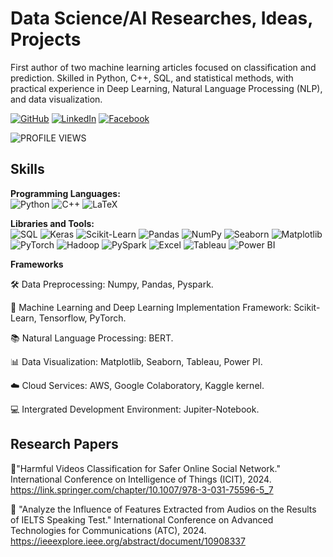 # Data Science/AI Researches, Ideas, Projects

First author of two machine learning articles focused on classification and prediction. Skilled in Python, C++, SQL, and statistical methods, with practical experience in Deep Learning, Natural Language Processing (NLP), and data visualization.
 
[![GitHub](https://img.shields.io/badge/GitHub-181717?style=for-the-badge&logo=github&logoColor=white)](https://github.com/HaMy-DS)
[![LinkedIn](https://img.shields.io/badge/LinkedIn-0077B5?style=for-the-badge&logo=linkedin&logoColor=white)](https://www.linkedin.com/in/myah0803/)
[![Facebook](https://img.shields.io/badge/Facebook-1877F2?style=for-the-badge&logo=facebook&logoColor=white)](https://www.facebook.com/profile.php?id=100008296158757)

![PROFILE VIEWS](https://komarev.com/ghpvc/?username=HaMy-DS&color=blue)


## Skills

**Programming Languages:**  
![Python](https://img.shields.io/badge/Python-3776AB?style=for-the-badge&logo=python&logoColor=white)
![C++](https://img.shields.io/badge/C++-00599C?style=for-the-badge&logo=cplusplus&logoColor=white)
![LaTeX](https://img.shields.io/badge/LaTeX-008080?style=for-the-badge&logo=latex&logoColor=white)

**Libraries and Tools:**  
![SQL](https://img.shields.io/badge/SQL-4479A1?style=for-the-badge&logo=postgresql&logoColor=white)
![Keras](https://img.shields.io/badge/Keras-D00000?style=for-the-badge&logo=keras&logoColor=white)
![Scikit-Learn](https://img.shields.io/badge/Scikit--Learn-F7931E?style=for-the-badge&logo=scikit-learn&logoColor=white)
![Pandas](https://img.shields.io/badge/Pandas-150458?style=for-the-badge&logo=pandas&logoColor=white)
![NumPy](https://img.shields.io/badge/NumPy-013243?style=for-the-badge&logo=numpy&logoColor=white)
![Seaborn](https://img.shields.io/badge/Seaborn-3776AB?style=for-the-badge&logo=python&logoColor=white)
![Matplotlib](https://img.shields.io/badge/Matplotlib-3776AB?style=for-the-badge&logo=python&logoColor=white)
![PyTorch](https://img.shields.io/badge/PyTorch-EE4C2C?style=for-the-badge&logo=pytorch&logoColor=white)
![Hadoop](https://img.shields.io/badge/Hadoop-66CCFF?style=for-the-badge&logo=apachehadoop&logoColor=black)
![PySpark](https://img.shields.io/badge/PySpark-E25A1C?style=for-the-badge&logo=apachespark&logoColor=white)
![Excel](https://img.shields.io/badge/Excel-217346?style=for-the-badge&logo=microsoftexcel&logoColor=white)
![Tableau](https://img.shields.io/badge/Tableau-E97627?style=for-the-badge&logo=tableau&logoColor=white)
![Power BI](https://img.shields.io/badge/Power%20BI-F2C811?style=for-the-badge&logo=powerbi&logoColor=black)

**Frameworks**

🛠️ Data Preprocessing: Numpy, Pandas, Pyspark.

🤖 Machine Learning and Deep Learning Implementation Framework: Scikit-Learn, Tensorflow, PyTorch.

📚 Natural Language Processing: BERT.

📊 Data Visualization: Matplotlib, Seaborn, Tableau, Power PI.

☁️ Cloud Services: AWS, Google Colaboratory, Kaggle kernel.

💻 Intergrated Development Environment: Jupiter-Notebook.
## Research Papers

📄"Harmful Videos Classification for Safer Online Social Network." International Conference on Intelligence of Things (ICIT), 2024. https://link.springer.com/chapter/10.1007/978-3-031-75596-5_7

📄 "Analyze the Influence of Features Extracted from Audios on the Results of IELTS Speaking Test." International Conference on Advanced Technologies for Communications (ATC), 2024. https://ieeexplore.ieee.org/abstract/document/10908337





